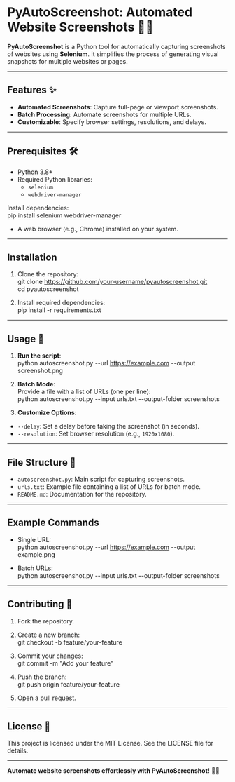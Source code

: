 # PyAutoScreenshot: Automated Website Screenshots 📸✨  

**PyAutoScreenshot** is a Python tool for automatically capturing screenshots of websites using **Selenium**. It simplifies the process of generating visual snapshots for multiple websites or pages.

---

## Features ✨  

- **Automated Screenshots**: Capture full-page or viewport screenshots.  
- **Batch Processing**: Automate screenshots for multiple URLs.  
- **Customizable**: Specify browser settings, resolutions, and delays.  

---

## Prerequisites 🛠️  

- Python 3.8+  
- Required Python libraries:
  - `selenium`  
  - `webdriver-manager`  

Install dependencies:  
pip install selenium webdriver-manager  

- A web browser (e.g., Chrome) installed on your system.  

---

## Installation  

1. Clone the repository:  
git clone https://github.com/your-username/pyautoscreenshot.git  
cd pyautoscreenshot  

2. Install required dependencies:  
pip install -r requirements.txt  

---

## Usage 🔧  

1. **Run the script**:  
python autoscreenshot.py --url https://example.com --output screenshot.png  

2. **Batch Mode**:  
Provide a file with a list of URLs (one per line):  
python autoscreenshot.py --input urls.txt --output-folder screenshots  

3. **Customize Options**:  
- `--delay`: Set a delay before taking the screenshot (in seconds).  
- `--resolution`: Set browser resolution (e.g., `1920x1080`).  

---

## File Structure 📂  

- `autoscreenshot.py`: Main script for capturing screenshots.  
- `urls.txt`: Example file containing a list of URLs for batch mode.  
- `README.md`: Documentation for the repository.  

---

## Example Commands  

- Single URL:  
  python autoscreenshot.py --url https://example.com --output example.png  

- Batch URLs:  
  python autoscreenshot.py --input urls.txt --output-folder screenshots  

---

## Contributing 🤝  

1. Fork the repository.  
2. Create a new branch:  
git checkout -b feature/your-feature  

3. Commit your changes:  
git commit -m "Add your feature"  

4. Push the branch:  
git push origin feature/your-feature  

5. Open a pull request.  

---

## License 📝  

This project is licensed under the MIT License. See the LICENSE file for details.  

---

**Automate website screenshots effortlessly with PyAutoScreenshot!** 📸✨  
